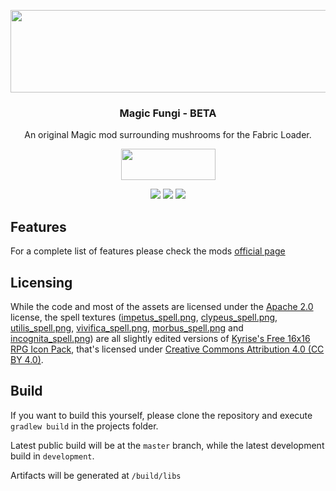 <p align="center"><img src="https://imgur.com/4qt6nmo.png" width="827" height="132"></p>
<h3 align="center">Magic Fungi - BETA</h3>
<p align="center">An original Magic mod surrounding mushrooms for the Fabric Loader.</p>
<p align="center">
  <a title="Fabric API" href="https://github.com/FabricMC/fabric">
    <img src="https://i.imgur.com/Ol1Tcf8.png" width="151" height="50" />
  </a>

</p>
<p align="center">
  <a href="https://opensource.org/licenses/Apache-2.0"><img src="https://shields.io/badge/license-Apache%202-brightgreen.svg"></a>
    <a href="https://www.curseforge.com/minecraft/mc-mods/kibe"><img src="http://cf.way2muchnoise.eu/versions/magic-fungi_latest.svg"></a>
  <a href="https://www.curseforge.com/minecraft/mc-mods/kibe"><img src="http://cf.way2muchnoise.eu/magic-fungi.svg"></a>
</p>

## Features
For a complete list of features please check the mods [official page](https://www.curseforge.com/minecraft/mc-mods/magic-fungi)

## Licensing
While the code and most of the assets are licensed under the [Apache 2.0](https://github.com/Luligabi1/MagicFungi/blob/master/LICENSE) license, the spell textures ([impetus_spell.png](https://github.com/Luligabi1/MagicFungi/blob/master/src/main/resources/assets/magicfungi/textures/item/impetus_spell.png), [clypeus_spell.png](https://github.com/Luligabi1/MagicFungi/blob/master/src/main/resources/assets/magicfungi/textures/item/clypeus_spell.png), [utilis_spell.png](https://github.com/Luligabi1/MagicFungi/blob/master/src/main/resources/assets/magicfungi/textures/item/utilis_spell.png), [vivifica_spell.png](https://github.com/Luligabi1/MagicFungi/blob/master/src/main/resources/assets/magicfungi/textures/item/vivifica_spell.png), [morbus_spell.png](https://github.com/Luligabi1/MagicFungi/blob/master/src/main/resources/assets/magicfungi/textures/item/morbus_spell.png) and [incognita_spell.png](https://github.com/Luligabi1/MagicFungi/blob/master/src/main/resources/assets/magicfungi/textures/item/incognita_spell.png)) are all slightly edited versions of [Kyrise's Free 16x16 RPG Icon Pack](https://kyrise.itch.io/kyrises-free-16x16-rpg-icon-pack), that's licensed under [Creative Commons Attribution 4.0 (CC BY 4.0)](https://creativecommons.org/licenses/by/4.0/).

## Build
If you want to build this yourself, please clone the repository and execute `gradlew build` in the projects folder. 

Latest public build will be at the `master` branch, while the latest development build in `development`.

Artifacts will be generated at `/build/libs`


